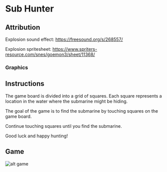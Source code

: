 # Sub Hunter

## Attribution
Explosion sound effect: https://freesound.org/s/268557/

Explosion spritesheet: https://www.spriters-resource.com/snes/goemon3/sheet/11368/
### Graphics


## Instructions

The game board is divided into a grid of squares. Each square represents a location in the water where the submarine might be hiding.

The goal of the game is to find the submarine by touching squares on the game board.

Continue touching squares until you find the submarine.

Good luck and happy hunting!
## Game
![alt game]("./app/images/game.png)

